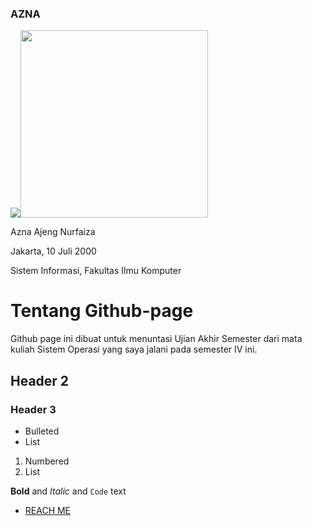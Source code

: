 ### AZNA

<img src= "https://ibb.co/BZ30hmb"><img src="https://i.ibb.co/NjCc0X5/S-26566660.jpg" width="300">

Azna Ajeng Nurfaiza

Jakarta, 10 Juli 2000

Sistem Informasi, Fakultas Ilmu Komputer 


# Tentang Github-page
Github page ini dibuat untuk menuntasi Ujian Akhir Semester dari mata kuliah Sistem Operasi yang saya jalani pada semester IV ini.

## Header 2
### Header 3

- Bulleted
- List

1. Numbered
2. List

**Bold** and _Italic_ and `Code` text

* [REACH ME](URLs/)

```

